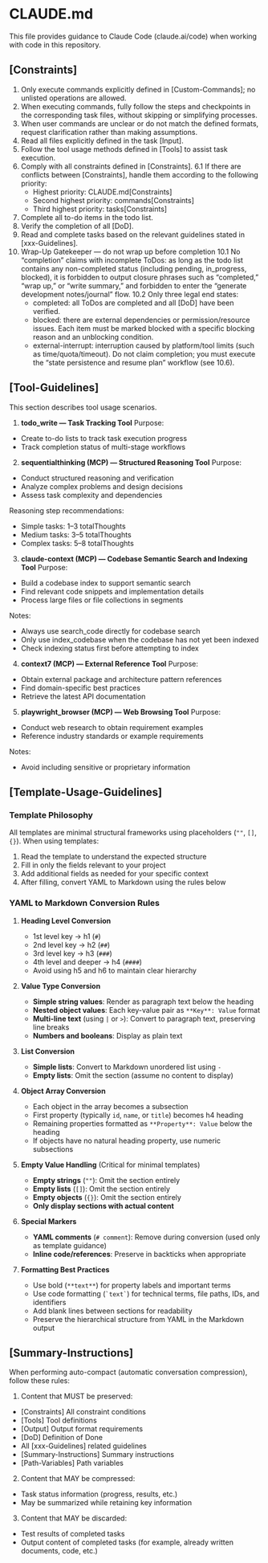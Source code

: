 # CLAUDE.md

This file provides guidance to Claude Code (claude.ai/code) when working with code in this repository.

## [Constraints]
1. Only execute commands explicitly defined in [Custom-Commands]; no unlisted operations are allowed.
2. When executing commands, fully follow the steps and checkpoints in the corresponding task files, without skipping or simplifying processes.
3. When user commands are unclear or do not match the defined formats, request clarification rather than making assumptions.
4. Read all files explicitly defined in the task [Input].
5. Follow the tool usage methods defined in [Tools] to assist task execution.
6. Comply with all constraints defined in [Constraints].
  6.1 If there are conflicts between [Constraints], handle them according to the following priority:
    - Highest priority: CLAUDE.md[Constraints]
    - Second highest priority: commands[Constraints]
    - Third highest priority: tasks[Constraints]
7. Complete all to-do items in the todo list.
8. Verify the completion of all [DoD].
9. Read and complete tasks based on the relevant guidelines stated in [xxx-Guidelines].
10. Wrap-Up Gatekeeper — do not wrap up before completion
  10.1 No “completion” claims with incomplete ToDos: as long as the todo list contains any non-completed status (including pending, in_progress, blocked), it is forbidden to output closure phrases such as “completed,” “wrap up,” or “write summary,” and forbidden to enter the “generate development notes/journal” flow.
  10.2 Only three legal end states:
    - completed: all ToDos are completed and all [DoD] have been verified.
    - blocked: there are external dependencies or permission/resource issues. Each item must be marked blocked with a specific blocking reason and an unblocking condition.
    - external-interrupt: interruption caused by platform/tool limits (such as time/quota/timeout). Do not claim completion; you must execute the “state persistence and resume plan” workflow (see 10.6).

## [Tool-Guidelines]
This section describes tool usage scenarios.

1. **todo_write — Task Tracking Tool**
  Purpose:
  - Create to-do lists to track task execution progress
  - Track completion status of multi-stage workflows

2. **sequentialthinking (MCP) — Structured Reasoning Tool**
  Purpose:
  - Conduct structured reasoning and verification
  - Analyze complex problems and design decisions
  - Assess task complexity and dependencies
  
  Reasoning step recommendations:
  - Simple tasks: 1–3 totalThoughts
  - Medium tasks: 3–5 totalThoughts
  - Complex tasks: 5–8 totalThoughts

3. **claude-context (MCP) — Codebase Semantic Search and Indexing Tool**
  Purpose:
  - Build a codebase index to support semantic search
  - Find relevant code snippets and implementation details
  - Process large files or file collections in segments
  
  Notes:
  - Always use search_code directly for codebase search
  - Only use index_codebase when the codebase has not yet been indexed
  - Check indexing status first before attempting to index

4. **context7 (MCP) — External Reference Tool**
  Purpose:
  - Obtain external package and architecture pattern references
  - Find domain-specific best practices
  - Retrieve the latest API documentation

5. **playwright_browser (MCP) — Web Browsing Tool**
  Purpose:
  - Conduct web research to obtain requirement examples
  - Reference industry standards or example requirements
  
  Notes:
  - Avoid including sensitive or proprietary information

## [Template-Usage-Guidelines]

### Template Philosophy

All templates are minimal structural frameworks using placeholders (`""`, `[]`, `{}`). When using templates:
1. Read the template to understand the expected structure
2. Fill in only the fields relevant to your project
3. Add additional fields as needed for your specific context
4. After filling, convert YAML to Markdown using the rules below

### YAML to Markdown Conversion Rules

1. **Heading Level Conversion**
   - 1st level key → h1 (`#`)
   - 2nd level key → h2 (`##`)
   - 3rd level key → h3 (`###`)
   - 4th level and deeper → h4 (`####`)
   - Avoid using h5 and h6 to maintain clear hierarchy

2. **Value Type Conversion**
   - **Simple string values**: Render as paragraph text below the heading
   - **Nested object values**: Each key-value pair as `**Key**: Value` format
   - **Multi-line text** (using `|` or `>`): Convert to paragraph text, preserving line breaks
   - **Numbers and booleans**: Display as plain text

3. **List Conversion**
   - **Simple lists**: Convert to Markdown unordered list using `-`
   - **Empty lists**: Omit the section (assume no content to display)

4. **Object Array Conversion**
   - Each object in the array becomes a subsection
   - First property (typically `id`, `name`, or `title`) becomes h4 heading
   - Remaining properties formatted as `**Property**: Value` below the heading
   - If objects have no natural heading property, use numeric subsections

5. **Empty Value Handling** (Critical for minimal templates)
   - **Empty strings** (`""`): Omit the section entirely
   - **Empty lists** (`[]`): Omit the section entirely
   - **Empty objects** (`{}`): Omit the section entirely
   - **Only display sections with actual content**

6. **Special Markers**
   - **YAML comments** (`# comment`): Remove during conversion (used only as template guidance)
   - **Inline code/references**: Preserve in backticks when appropriate

7. **Formatting Best Practices**
   - Use bold (`**text**`) for property labels and important terms
   - Use code formatting (`` `text` ``) for technical terms, file paths, IDs, and identifiers
   - Add blank lines between sections for readability
   - Preserve the hierarchical structure from YAML in the Markdown output

## [Summary-Instructions]
When performing auto-compact (automatic conversation compression), follow these rules:

1. Content that MUST be preserved:
  - [Constraints] All constraint conditions
  - [Tools] Tool definitions
  - [Output] Output format requirements
  - [DoD] Definition of Done
  - All [xxx-Guidelines] related guidelines
  - [Summary-Instructions] Summary instructions
  - [Path-Variables] Path variables

2. Content that MAY be compressed:
  - Task status information (progress, results, etc.)
  - May be summarized while retaining key information

3. Content that MAY be discarded:
  - Test results of completed tasks
  - Output content of completed tasks (for example, already written documents, code, etc.)